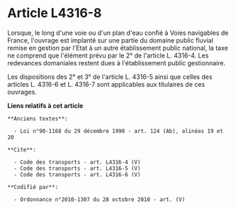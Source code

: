 # Article L4316-8

Lorsque, le long d'une voie ou d'un plan d'eau confié à Voies navigables de France, l'ouvrage est implanté sur une partie du
domaine public fluvial remise en gestion par l'Etat à un autre établissement public national, la taxe ne comprend que
l'élément prévu par le 2° de l'article L. 4316-4. Les redevances domaniales restent dues à l'établissement public
gestionnaire. 

Les dispositions des 2° et 3° de l'article L. 4316-5 ainsi que celles des articles L. 4316-6 et L. 4316-7 sont applicables
aux titulaires de ces ouvrages.

**Liens relatifs à cet article**

	**Anciens textes**:

	  - Loi n°90-1168 du 29 décembre 1990 - art. 124 (Ab), alinéas 19 et 20

	**Cite**:

	  - Code des transports - art. L4316-4 (V)
	  - Code des transports - art. L4316-5 (V)
	  - Code des transports - art. L4316-6 (V)

	**Codifié par**:

	  - Ordonnance n°2010-1307 du 28 octobre 2010 - art. (V)
